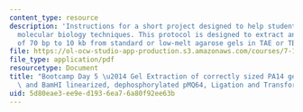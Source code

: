 ```yaml
---
content_type: resource
description: 'Instructions for a short project designed to help students master basic
  molecular biology techniques. This protocol is designed to extract and purify DNA
  of 70 bp to 10 kb from standard or low-melt agarose gels in TAE or TBE buffer. '
file: https://ol-ocw-studio-app-production.s3.amazonaws.com/courses/7-13-experimental-microbial-genetics-fall-2008/5d80eae3ee9ed1936ea76a80f92ee63b_MIT7_13f08_lab33.pdf
file_type: application/pdf
resourcetype: Document
title: "Bootcamp Day 5 \u2014 Gel Extraction of correctly sized PA14 genomic DNA fragments\
  \ and BamHI linearized, dephosphorylated pMQ64, Ligation and Transformation"
uid: 5d80eae3-ee9e-d193-6ea7-6a80f92ee63b
---
```

